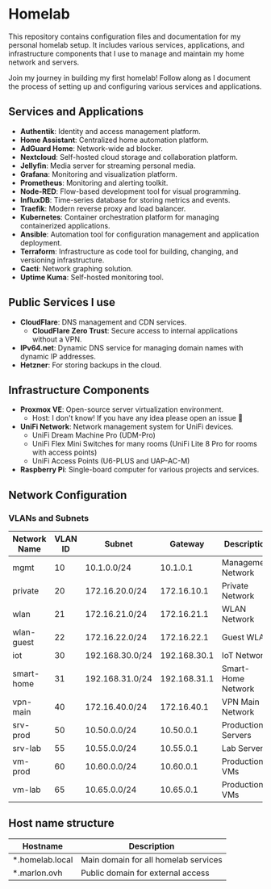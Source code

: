 # Homelab
This repository contains configuration files and documentation for my personal homelab setup. It includes various services, applications, and infrastructure components that I use to manage and maintain my home network and servers.

Join my journey in building my first homelab! Follow along as I document the process of setting up and configuring various services and applications.

## Services and Applications
- **Authentik**: Identity and access management platform.
- **Home Assistant**: Centralized home automation platform.
- **AdGuard Home**: Network-wide ad blocker.
- **Nextcloud**: Self-hosted cloud storage and collaboration platform.
- **Jellyfin**: Media server for streaming personal media.
- **Grafana**: Monitoring and visualization platform.
- **Prometheus**: Monitoring and alerting toolkit.
- **Node-RED**: Flow-based development tool for visual programming.
- **InfluxDB**: Time-series database for storing metrics and events.
- **Traefik**: Modern reverse proxy and load balancer.
- **Kubernetes**: Container orchestration platform for managing containerized applications.
- **Ansible**: Automation tool for configuration management and application deployment.
- **Terraform**: Infrastructure as code tool for building, changing, and versioning infrastructure.
- **Cacti**: Network graphing solution.
- **Uptime Kuma**: Self-hosted monitoring tool.

## Public Services I use
- **CloudFlare**: DNS management and CDN services.
  - **CloudFlare Zero Trust**: Secure access to internal applications without a VPN.
- **IPv64.net**: Dynamic DNS service for managing domain names with dynamic IP addresses.
- **Hetzner**: For storing backups in the cloud.

## Infrastructure Components
- **Proxmox VE**: Open-source server virtualization environment.
  - Host: I don't know! If you have any idea please open an issue 💫
- **UniFi Network**: Network management system for UniFi devices.
    - UniFi Dream Machine Pro (UDM-Pro)
    - UniFi Flex Mini Switches for many rooms (UniFi Lite 8 Pro for rooms with access points)
    - UniFi Access Points (U6-PLUS and UAP-AC-M)
- **Raspberry Pi**: Single-board computer for various projects and services.

## Network Configuration
### VLANs and Subnets
| Network Name | VLAN ID | Subnet          | Gateway      | Description        | DHCP Range                    |
|--------------|---------|-----------------|--------------|--------------------|-------------------------------|
| mgmt         | 10      | 10.1.0.0/24     | 10.1.0.1     | Management Network | 10.1.0.100..10.1.200          |
| private      | 20      | 172.16.20.0/24  | 172.16.10.1  | Private Network    | 172.16.20.100..172.16.20.200  |
| wlan         | 21      | 172.16.21.0/24  | 172.16.21.1  | WLAN Network       | 172.16.21.10..172.16.21.200   |
| wlan-guest   | 22      | 172.16.22.0/24  | 172.16.22.1  | Guest WLAN         | 172.16.22.10..172.16.22.200   |
| iot          | 30      | 192.168.30.0/24 | 192.168.30.1 | IoT Network        | 192.168.30.10..192.168.30.200 |
| smart-home   | 31      | 192.168.31.0/24 | 192.168.31.1 | Smart-Home Network | 192.168.31.10..192.168.31.200 |
| vpn-main     | 40      | 172.16.40.0/24  | 172.16.40.1  | VPN Main Network   | 172.16.40.200..172.16.40.200  |
| srv-prod     | 50      | 10.50.0.0/24    | 10.50.0.1    | Production Servers | 10.50.0.100..10.50.0.200      |
| srv-lab      | 55      | 10.55.0.0/24    | 10.55.0.1    | Lab Servers        | 10.55.0.100..10.55.0.200      |
| vm-prod      | 60      | 10.60.0.0/24    | 10.60.0.1    | Production VMs     | 10.60.0.100..10.60.0.200      |
| vm-lab       | 65      | 10.65.0.0/24    | 10.65.0.1    | Production VMs     | 10.65.0.100..10.65.0.200      |

## Host name structure
| Hostname        | Description                          |
|-----------------|--------------------------------------|
| *.homelab.local | Main domain for all homelab services |
| *.marlon.ovh    | Public domain for external access    |